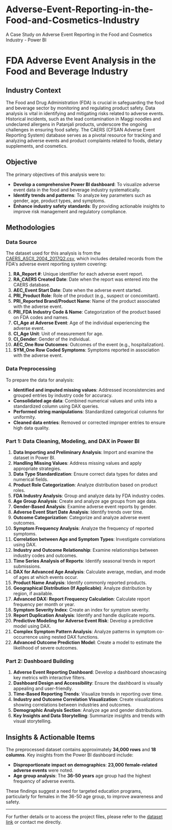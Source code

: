 # Adverse-Event-Reporting-in-the-Food-and-Cosmetics-Industry
A Case Study on Adverse Event Reporting in the Food and Cosmetics Industry - Power BI

# FDA Adverse Event Analysis in the Food and Beverage Industry

## Industry Context

The Food and Drug Administration (FDA) is crucial in safeguarding the food and beverage sector by monitoring and regulating product safety. Data analysis is vital in identifying and mitigating risks related to adverse events. Historical incidents, such as the lead contamination in Maggi noodles and undeclared allergens in Patanjali products, underscore the ongoing challenges in ensuring food safety. The CAERS (CFSAN Adverse Event Reporting System) database serves as a pivotal resource for tracking and analyzing adverse events and product complaints related to foods, dietary supplements, and cosmetics.

## Objective

The primary objectives of this analysis were to:

- **Develop a comprehensive Power BI dashboard**: To visualize adverse event data in the food and beverage industry systematically.
- **Identify trends and patterns**: To analyze key parameters such as gender, age, product types, and symptoms.
- **Enhance industry safety standards**: By providing actionable insights to improve risk management and regulatory compliance.

## Methodologies

### Data Source

The dataset used for this analysis is from the [CAERS_ASCII_2004_2017Q2.csv](https://prod-files-secure.s3.us-west-2.amazonaws.com/d1e1bc70-9ede-4c69-84fd-42c5605803a0/f005446a-14f3-426e-b31e-03df53eb3d89/CAERS_ASCII_2004_2017Q2.csv), which includes detailed records from the FDA's adverse event reporting system covering:

1. **RA_Report #**: Unique identifier for each adverse event report.
2. **RA_CAERS Created Date**: Date when the report was entered into the CAERS database.
3. **AEC_Event Start Date**: Date when the adverse event started.
4. **PRI_Product Role**: Role of the product (e.g., suspect or concomitant).
5. **PRI_Reported Brand/Product Name**: Name of the product associated with the adverse event.
6. **PRI_FDA Industry Code & Name**: Categorization of the product based on FDA codes and names.
7. **CI_Age at Adverse Event**: Age of the individual experiencing the adverse event.
8. **CI_Age Unit**: Unit of measurement for age.
9. **CI_Gender**: Gender of the individual.
10. **AEC_One Row Outcomes**: Outcomes of the event (e.g., hospitalization).
11. **SYM_One Row Coded Symptoms**: Symptoms reported in association with the adverse event.

### Data Preprocessing

To prepare the data for analysis:

- **Identified and imputed missing values**: Addressed inconsistencies and grouped entries by industry code for accuracy.
- **Consolidated age data**: Combined numerical values and units into a standardized column using DAX queries.
- **Performed string manipulations**: Standardized categorical columns for uniformity.
- **Cleaned data entries**: Removed or corrected improper entries to ensure high data quality.

### Part 1: Data Cleaning, Modeling, and DAX in Power BI

1. **Data Importing and Preliminary Analysis**: Import and examine the dataset in Power BI.
2. **Handling Missing Values**: Address missing values and apply appropriate strategies.
3. **Data Type Standardization**: Ensure correct data types for dates and numerical fields.
4. **Product Role Categorization**: Analyze distribution based on product roles.
5. **FDA Industry Analysis**: Group and analyze data by FDA industry codes.
6. **Age Group Analysis**: Create and analyze age groups from age data.
7. **Gender-Based Analysis**: Examine adverse event reports by gender.
8. **Adverse Event Start Date Analysis**: Identify trends over time.
9. **Outcome Categorization**: Categorize and analyze adverse event outcomes.
10. **Symptom Frequency Analysis**: Analyze the frequency of reported symptoms.
11. **Correlation between Age and Symptom Types**: Investigate correlations using DAX.
12. **Industry and Outcome Relationship**: Examine relationships between industry codes and outcomes.
13. **Time Series Analysis of Reports**: Identify seasonal trends in report submissions.
14. **DAX for Advanced Age Analysis**: Calculate average, median, and mode of ages at which events occur.
15. **Product Name Analysis**: Identify commonly reported products.
16. **Geographical Distribution (If Applicable)**: Analyze distribution by region, if available.
17. **Advanced DAX: Report Frequency Calculation**: Calculate report frequency per month or year.
18. **Symptom Severity Index**: Create an index for symptom severity.
19. **Report Duplication Analysis**: Identify and handle duplicate reports.
20. **Predictive Modeling for Adverse Event Risk**: Develop a predictive model using DAX.
21. **Complex Symptom Pattern Analysis**: Analyze patterns in symptom co-occurrence using nested DAX functions.
22. **Advanced Outcome Prediction Model**: Create a model to estimate the likelihood of severe outcomes.

### Part 2: Dashboard Building

1. **Adverse Event Reporting Dashboard**: Develop a dashboard showcasing key metrics with interactive filters.
2. **Dashboard Design and Accessibility**: Ensure the dashboard is visually appealing and user-friendly.
3. **Time-Based Reporting Trends**: Visualize trends in reporting over time.
4. **Industry and Outcome Correlation Visualization**: Create visualizations showing correlations between industries and outcomes.
5. **Demographic Analysis Section**: Analyze age and gender distributions.
6. **Key Insights and Data Storytelling**: Summarize insights and trends with visual storytelling.

## Insights & Actionable Items

The preprocessed dataset contains approximately **34,000 rows** and **18 columns**. Key insights from the Power BI dashboard include:

- **Disproportionate impact on demographics**: **23,000 female-related adverse events** were noted.
- **Age group analysis**: The **36-50 years** age group had the highest frequency of adverse events.

These findings suggest a need for targeted education programs, particularly for females in the 36-50 age group, to improve awareness and safety.

---

For further details or to access the project files, please refer to the [dataset link](https://prod-files-secure.s3.us-west-2.amazonaws.com/d1e1bc70-9ede-4c69-84fd-42c5605803a0/f005446a-14f3-426e-b31e-03df53eb3d89/CAERS_ASCII_2004_2017Q2.csv) or contact me directly.

